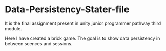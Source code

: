 # Data-Persistency-Stater-file
It is the final assignment present in unity junior programmer pathway third module.


Here I have created a brick game.
The goal is to show data persistency in between scences and sessions.
